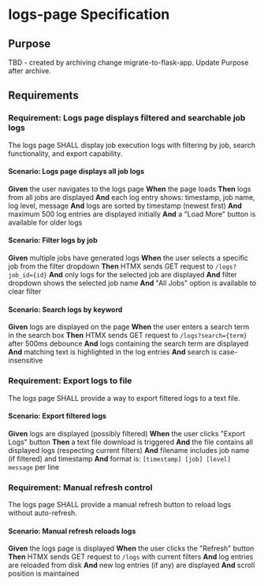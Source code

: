 # logs-page Specification

## Purpose
TBD - created by archiving change migrate-to-flask-app. Update Purpose after archive.
## Requirements
### Requirement: Logs page displays filtered and searchable job logs

The logs page SHALL display job execution logs with filtering by job, search functionality, and export capability.

#### Scenario: Logs page displays all job logs

**Given** the user navigates to the logs page
**When** the page loads
**Then** logs from all jobs are displayed
**And** each log entry shows: timestamp, job name, log level, message
**And** logs are sorted by timestamp (newest first)
**And** maximum 500 log entries are displayed initially
**And** a "Load More" button is available for older logs

#### Scenario: Filter logs by job

**Given** multiple jobs have generated logs
**When** the user selects a specific job from the filter dropdown
**Then** HTMX sends GET request to `/logs?job_id={id}`
**And** only logs for the selected job are displayed
**And** filter dropdown shows the selected job name
**And** "All Jobs" option is available to clear filter

#### Scenario: Search logs by keyword

**Given** logs are displayed on the page
**When** the user enters a search term in the search box
**Then** HTMX sends GET request to `/logs?search={term}` after 500ms debounce
**And** logs containing the search term are displayed
**And** matching text is highlighted in the log entries
**And** search is case-insensitive

### Requirement: Export logs to file

The logs page SHALL provide a way to export filtered logs to a text file.

#### Scenario: Export filtered logs

**Given** logs are displayed (possibly filtered)
**When** the user clicks "Export Logs" button
**Then** a text file download is triggered
**And** the file contains all displayed logs (respecting current filters)
**And** filename includes job name (if filtered) and timestamp
**And** format is: `[timestamp] [job] [level] message` per line

### Requirement: Manual refresh control

The logs page SHALL provide a manual refresh button to reload logs without auto-refresh.

#### Scenario: Manual refresh reloads logs

**Given** the logs page is displayed
**When** the user clicks the "Refresh" button
**Then** HTMX sends GET request to `/logs` with current filters
**And** log entries are reloaded from disk
**And** new log entries (if any) are displayed
**And** scroll position is maintained

